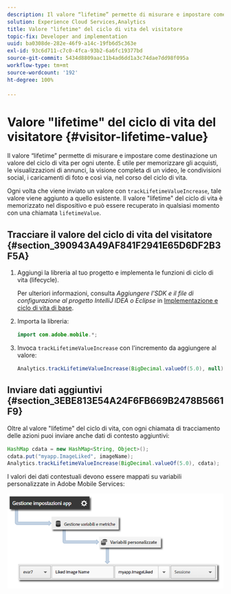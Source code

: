 ```yaml
---
description: Il valore “lifetime” permette di misurare e impostare come destinazione un valore del ciclo di vita per ogni utente. È utile per memorizzare gli acquisti, le visualizzazioni di annunci, la visione completa di un video, le condivisioni social, i caricamenti di foto e così via, nel corso del ciclo di vita.
solution: Experience Cloud Services,Analytics
title: Valore "lifetime" del ciclo di vita del visitatore
topic-fix: Developer and implementation
uuid: ba0308de-282e-46f9-a14c-19fb6d5c363e
exl-id: 93c6d711-c7c0-4fca-93b2-6a6fc19377bd
source-git-commit: 5434d8809aac11b4ad6dd1a3c74dae7dd98f095a
workflow-type: tm+mt
source-wordcount: '192'
ht-degree: 100%

---
```


# Valore &quot;lifetime&quot; del ciclo di vita del visitatore {#visitor-lifetime-value}

Il valore “lifetime” permette di misurare e impostare come destinazione un valore del ciclo di vita per ogni utente. È utile per memorizzare gli acquisti, le visualizzazioni di annunci, la visione completa di un video, le condivisioni social, i caricamenti di foto e così via, nel corso del ciclo di vita.

Ogni volta che viene inviato un valore con `trackLifetimeValueIncrease`, tale valore viene aggiunto a quello esistente. Il valore &quot;lifetime&quot; del ciclo di vita è memorizzato nel dispositivo e può essere recuperato in qualsiasi momento con una chiamata `lifetimeValue`.

## Tracciare il valore del ciclo di vita del visitatore {#section_390943A49AF841F2941E65D6DF2B3F5A}

1. Aggiungi la libreria al tuo progetto e implementa le funzioni di ciclo di vita (lifecycle).

   Per ulteriori informazioni, consulta *Aggiungere l’SDK e il file di configurazione al progetto IntelliJ IDEA o Eclipse* in [Implementazione e ciclo di vita di base](/help/android/getting-started/dev-qs.md).
1. Importa la libreria:

   ```java
   import com.adobe.mobile.*;
   ```

1. Invoca `trackLifetimeValueIncrease` con l&#39;incremento da aggiungere al valore:

   ```java
   Analytics.trackLifetimeValueIncrease(BigDecimal.valueOf(5.0), null);
   ```

## Inviare dati aggiuntivi {#section_3EBE813E54A24F6FB669B2478B5661F9}

Oltre al valore &quot;lifetime&quot; del ciclo di vita, con ogni chiamata di tracciamento delle azioni puoi inviare anche dati di contesto aggiuntivi:

```java
HashMap cdata = new HashMap<String, Object>(); 
cdata.put("myapp.ImageLiked", imageName); 
Analytics.trackLifetimeValueIncrease(BigDecimal.valueOf(5.0), cdata);
```

I valori dei dati contestuali devono essere mappati su variabili personalizzate in Adobe Mobile Services:

![](assets/map-variable-context-ltv.png)
